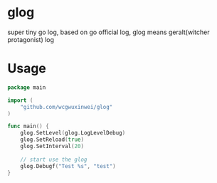 # glog
super tiny go log, based on go official log, glog means geralt(witcher protagonist) log

# Usage

```go
package main

import (
    "github.com/wcgwuxinwei/glog"
)

func main() {
    glog.SetLevel(glog.LogLevelDebug)
    glog.SetReload(true)
    glog.SetInterval(20)
    
    // start use the glog
    glog.Debugf("Test %s", "test")
}

```
